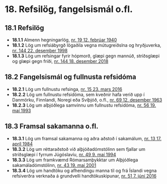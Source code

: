 # 18. Refsilög, fangelsismál o.fl.

## 18.1 Refsilög

* __18.1.1__ Almenn hegningarlög, [nr. 19 12. febrúar 1940](1940019.md)
* __18.1.2__ Lög um refsiábyrgð lögaðila vegna mútugreiðslna og hryðjuverka, [nr. 144 22. desember 1998](1998144.md)
* __18.1.3__ Lög um refsingar fyrir hópmorð, glæpi gegn mannúð, stríðsglæpi og glæpi gegn friði, [nr. 144 18. desember 2018](2018144.md)

## 18.2 Fangelsismál og fullnusta refsidóma

* __18.2.1__ Lög um fullnustu refsinga, [nr. 15 23. mars 2016](2016015.md)
* __18.2.2__ Lög um fullnustu refsidóma, sem kveðnir hafa verið upp í Danmörku, Finnlandi, Noregi eða Svíþjóð, o.fl., [nr. 69 12. desember 1963](1963069.md)
* __18.2.3__ Lög um alþjóðlega samvinnu um fullnustu refsidóma, [nr. 56 19. maí 1993](1993056.md)

## 18.3 Framsal sakamanna o.fl.

* __18.3.1__ Lög um framsal sakamanna og aðra aðstoð í sakamálum, [nr. 13 17. apríl 1984](1984013.md)
* __18.3.2__ Lög um réttaraðstoð við alþjóðadómstólinn sem fjallar um stríðsglæpi í fyrrum Júgóslavíu, [nr. 49 9. maí 1994](1994049.md)
* __18.3.3__ Lög um framkvæmd Rómarsamþykktar um Alþjóðlega sakamáladómstólinn, [nr. 43 19. maí 2001](2001043.md)
* __18.3.4__ Lög um handtöku og afhendingu manna til og frá Íslandi vegna refsiverðra verknaða á grundvelli handtökuskipunar, [nr. 51 7. júní 2016](2016051.md)

